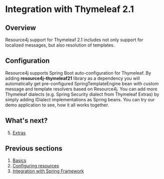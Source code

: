 Integration with Thymeleaf 2.1
=================================

Overview
--------------------
Resource4j support for Thymeleaf 2.1 includes not only support for localized messages,
but also resolution of templates.

Configuration
-------------
Resource4j supports Spring Boot auto-configuration for Thymeleaf.
By adding **resource4j-thymeleaf21** library as a dependency you will automatically
get pre-configured SpringTemplateEngine bean with custom message and template resolvers
based on Resource4j. You can add more Thymeleaf dialects (e.g. Spring Security dialect from
Thymeleaf Extras) by simply adding IDialect implementations as Spring beans.
You can try our demo application to see, how it all works together.

What's next?
----------
5. [Extras](Extras.md)

Previous sections
-----------------
1. [Basics](Basics.md)
2. [Configuring resources](Configuration.md)
3. [Integration with Spring Framework](SpringIntegration.md)
